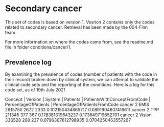 # Secondary cancer
This set of codes is based on version 1. Vesrion 2 contains only the codes related to  secondary cancer. Retrieval has been made by the 004-Finn team. 

For more information on where the codes came from, see the readme.md file in folder conditions/cancer/1.

## Prevalence log
By examining the prevalence of codes (number of patients with the code in their record) broken down by clinical system, we can attempt to validate the clinical code sets and the reporting of the conditions. Here is a log for this code set, as of 19th July 2021.

Concept | Version | System | Patients | PatientsWithConceptFromCode | PercentageOfPatients | PercentageOfPatientsFromCode
cancer	2	EMIS	2615750	2672	2333	0.102150434865717	0.0891904807416611
cancer	2	TPP	211345	377	367	0.178381319643237	0.173649719652701
cancer	2	Vision	336528	268	237	0.0796367612798935	0.0704250463557267